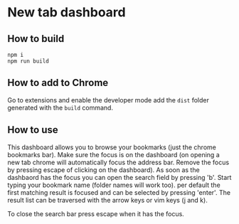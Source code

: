 # New tab dashboard

## How to build

```shell
npm i
npm run build

```

## How to add to Chrome

Go to extensions and enable the developer mode add the `dist` folder generated with the `build` command.

## How to use

This dashboard allows you to browse your bookmarks (just the chrome bookmarks bar). Make sure the focus is on the dashboard (on opening a new tab chrome will automatically focus the address bar. Remove the focus by pressing escape of clicking on the dashboard).
As soon as the dashbaord has the focus you can open the search field by pressing 'b'. Start typing your bookmark name (folder names will work too). per default the first matching result is focused and can be selected by pressing 'enter'.
The result list can be traversed with the arrow keys or vim keys (j and k).

To close the search bar press escape when it has the focus.
